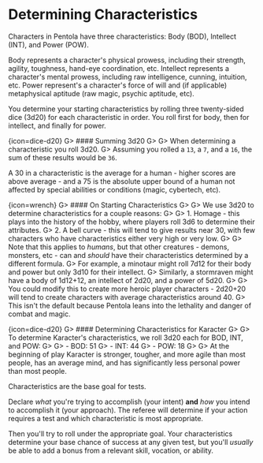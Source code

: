 # Determining Characteristics

Characters in Pentola have three characteristics: Body (BOD), Intellect (INT), and Power (POW).

Body represents a character's physical prowess, including their strength, agility, toughness, hand-eye coordination, etc.
Intellect represents a character's mental prowess, including raw intelligence, cunning, intuition, etc.
Power represent's a character's force of will and (if applicable) metaphysical aptitude (raw magic, psychic aptitude, etc).

You determine your starting characteristics by rolling three twenty-sided dice (3d20) for each characteristic in order.
You roll first for body, then for intellect, and finally for power.

{icon=dice-d20}
G> #### Summing 3d20
G>
G> When determining a characteristic you roll 3d20.
G> Assuming you rolled a `13`, a `7`, and a `16`, the sum of these results would be `36`.

A 30 in a characteristic is the average for a human - higher scores are above average - and a 75 is the absolute upper bound of a human not affected by special abilities or conditions (magic, cybertech, etc).

{icon=wrench}
G> #### On Starting Characteristics
G>
G> We use 3d20 to determine characteristics for a couple reasons:
G>
G> 1. Homage - this plays into the history of the hobby, where players roll 3d6 to determine their attributes.
G> 2. A bell curve - this will tend to give results near 30, with few characters who have characteristics either very high or very low.
G>
G> Note that this applies to _humans_, but that other creatures - demons, monsters, etc - can and _should_ have their characteristics determined by a different formula.
G> For example, a minotaur might roll 7d12 for their body and power but only 3d10 for their intellect.
G> Similarly, a stormraven might have a body of 1d12+12, an intellect of 2d20, and a power of 5d20.
G>
G> You could modify this to create more heroic player characters - 2d20+20 will tend to create characters with average characteristics around 40.
G> This isn't the default because Pentola leans into the lethality and danger of combat and magic.

{icon=dice-d20}
G> #### Determining Characteristics for Karacter
G>
G> To determine Karacter's characteristics, we roll 3d20 each for BOD, INT, and POW:
G>
G> - BOD: 51
G> - INT: 44
G> - POW: 18
G>
G> At the beginning of play Karacter is stronger, tougher, and more agile than most people, has an average mind, and has significantly less personal power than most people.

Characteristics are the base goal for tests.

Declare _what_ you're trying to accomplish (your intent) **and** _how_ you intend to accomplish it (your approach).
The referee will determine if your action requires a test and which characteristic is most appropriate.

Then you'll try to roll under the appropriate goal.
Your characteristics determine your base chance of success at any given test, but you'll _usually_ be able to add a bonus from a relevant skill, vocation, or ability.
